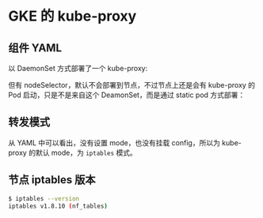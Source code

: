 # GKE 的 kube-proxy

## 组件 YAML

以 DaemonSet 方式部署了一个 kube-proxy:

<FileBlock file="vendor/gcloud/kube-proxy.yaml" showLineNumbers />

但有 nodeSelector，默认不会部署到节点，不过节点上还是会有 kube-proxy 的 Pod 启动，只是不是来自这个 DeamonSet，而是通过 static pod 方式部署：

<FileBlock file="vendor/gcloud/kube-proxy-pod.yaml" showLineNumbers title="/etc/kubernetes/manifests/kube-proxy.manifest" />

## 转发模式

从 YAML 中可以看出，没有设置 mode，也没有挂载 config，所以为 kube-proxy 的默认 mode，为 `iptables` 模式。

## 节点 iptables 版本

```bash
$ iptables --version
iptables v1.8.10 (nf_tables)
```
